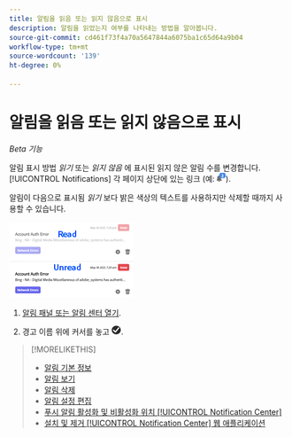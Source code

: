 ```yaml
---
title: 알림을 읽음 또는 읽지 않음으로 표시
description: 알림을 읽었는지 여부를 나타내는 방법을 알아봅니다.
source-git-commit: cd461f73f4a70a5647844a6075ba1c65d64a9b04
workflow-type: tm+mt
source-wordcount: '139'
ht-degree: 0%

---
```


# 알림을 읽음 또는 읽지 않음으로 표시

*Beta 기능*

알림 표시 방법 *읽기* 또는 *읽지 않음* 에 표시된 읽지 않은 알림 수를 변경합니다. [!UICONTROL Notifications] 각 페이지 상단에 있는 링크 (예: ![읽지 않은 알림 카운터가 있는 알림 아이콘](/help/search-social-commerce/assets/notifications-unread.png "읽지 않은 알림 카운터가 있는 알림 아이콘")).

알림이 다음으로 표시됨 *읽기* 보다 밝은 색상의 텍스트를 사용하지만 삭제할 때까지 사용할 수 있습니다.

![읽은 알림 및 읽지 않은 알림](/help/search-social-commerce/assets/notifications-read-vs-unread.png "읽은 알림 및 읽지 않은 알림")

1. [알림 패널 또는 알림 센터 열기](notification-view.md).

1. 경고 이름 위에 커서를 놓고 ![읽음 또는 읽지 않음으로 표시](/help/search-social-commerce/assets/notifications-read-unread.png "읽음 또는 읽지 않음으로 표시").

>[!MORELIKETHIS]
>
>* [알림 기본 정보](/help/search-social-commerce/notifications/notification-about.md)
>* [알림 보기](notification-view.md)
>* [알림 삭제](notification-delete.md)
>* [알림 설정 편집](notification-edit.md)
>* [푸시 알림 활성화 및 비활성화 위치 [!UICONTROL Notification Center]](notifications-push-enable-disable.md)
>* [설치 및 제거 [!UICONTROL Notification Center] 웹 애플리케이션](notification-app-install-uninstall.md)


